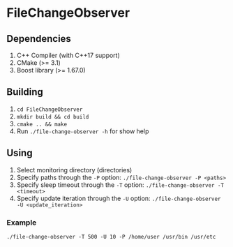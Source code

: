 # FileChangeObserver

## Dependencies
1. C++ Compiler (with C++17 support)
1. CMake (>= 3.1)
1. Boost library (>= 1.67.0)

## Building
1. `cd FileChangeObserver`
1. `mkdir build && cd build`
1. `cmake .. && make`
1. Run `./file-change-observer -h` for show help

## Using
1. Select monitoring directory (directories)
1. Specify paths through the `-P` option: `./file-change-observer -P <paths>`
1. Specify sleep timeout through the `-T` option: `./file-change-observer -T <timeout>`
1. Specify update iteration through the `-U` option: `./file-change-observer -U <update_iteration>`
### Example
`./file-change-observer -T 500 -U 10 -P /home/user /usr/bin /usr/etc`
